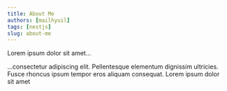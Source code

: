 ```yaml
---
title: About Me
authors: [mailhyuil]
tags: [nestjs]
slug: about-me
---
```


Lorem ipsum dolor sit amet...

<!-- truncate -->

...consectetur adipiscing elit. Pellentesque elementum dignissim ultricies. Fusce rhoncus ipsum tempor eros aliquam consequat. Lorem ipsum dolor sit amet
